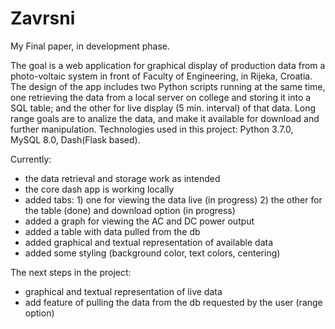 # Zavrsni
My Final paper, in development phase.

The goal is a web application for graphical display of production data from a photo-voltaic system in front of Faculty of Engineering, in Rijeka, Croatia. The design of the app includes two Python scripts running at the same time, one retrieving the data from a local server on college and storing it into a SQL table; and the other for live display (5 min. interval) of that data. Long range goals are to analize the data, and make it available for download and further manipulation. Technologies used in this project: Python 3.7.0, MySQL 8.0, Dash(Flask based).

Currently:
- the data retrieval and storage work as intended
- the core dash app is working locally
- added tabs: 1) one for viewing the data live (in progress)
              2) the other for the table (done) and download option (in progress)  
- added a graph for viewing the AC and DC power output
- added a table with data pulled from the db
- added graphical and textual representation of available data
- added some styling (background color, text colors, centering)

The next steps in the project:
- graphical and textual representation of live data
- add feature of pulling the data from the db requested by the user (range option)

